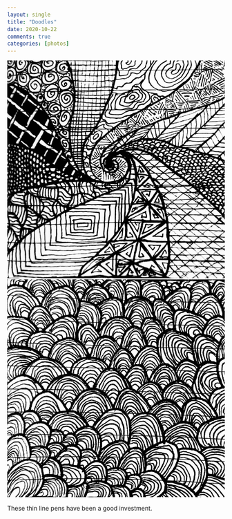 ```yaml
---
layout: single
title: "Doodles"
date: 2020-10-22
comments: true
categories: [photos]
---
```

<img src="/assets/images/articles/doodle1.jpeg" class="responsive"><br>
<img src="/assets/images/articles/doodle2.jpeg" class="responsive"><br>

These thin line pens have been a good investment.
